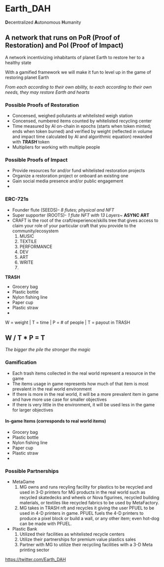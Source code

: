 # Earth_DAH

**D**ecentralized **A**utonomous **H**umanity

## A network that runs on **P**o**R** (**P**roof of **R**estoration) and **P**o**I** (**P**roof of **I**mpact)

A network incentivizing inhabitants of planet Earth to restore her to a healthy state

With a gamified framework we will make it fun to level up in the game of restoring planet Earth

*From each according to their own ability, to each according to their own needs, they may restore Earth and hearts*

### Possible **P**roofs of **R**estoration
- Concensed, weighed pollutants at whitelisted weigh station
- Concensed, numbered items counted by whitelisted recycling center
- Time measured by AI on-chain in epochs (starts when token minted; ends when token burned) and verified by weight (reflected in volume and impact time calculated by AI and algorithmic equation) rewarded with ***TRASH*** token
- Multipliers for working with multiple people
 
### Possible **P**roofs of **I**mpact
- Provide resources for and/or fund whitelisted restoration projects
- Organize a restoration project or onboard an existing one
- Gain social media presence and/or public engagement
- 

### ERC-721s

- Founder flute (SEEDS)- *8 flutes; physical and NFT*
- Super supporter (ROOTS)- *1 flute NFT with 13 Layers~* **ASYNC ART**
- CRAFT is the root of the craft/experience/skills tree that gives access to claim your role of your particular craft that you provide to the community/ecosystem
  1. MUSIC
  2. TEXTILE
  3. PERFORMANCE
  4. DEV
  5. ART
  6. WRITE
  7. 

**TRASH**

- Grocery bag
- Plastic bottle
- Nylon fishing line
- Paper cup
- Plastic straw
- 

W = weight | T = time | P = # of people | T = payout in TRASH

##              W / T * P = T

*The bigger the pile the stronger the magic*

### Gamification

- Each trash items collected in the real world represent a resource in the game 
- The items usage in game represents how much of that item is most prevalent in the real world environment
- If there is more in the real world, it will be a more prevalent item in game and have more use case for smaller objectives
- If there is very little in the environment, it will be used less in the game for larger objectives

#### In-game Items (corresponds to real world items)

- Grocery bag
- Plastic bottle
- Nylon fishing line
- Paper cup
- Plastic straw
- 

### Possible Partnerships

- MetaGame
  1. MG owns and runs recyling facility for plastics to be recycled and used in 3-D printers for MG products in the real world such as recycled skatedecks and wheels or Nova figurines, recycled building materials, or textiles like recycled fabrics to be used by MetaFactory.
  2. MG takes in TRASH nft and recycles it giving the user PFUEL to be used in 4-D printers in game. PFUEL fuels the 4-D printers to produce a pixel block or build a wall, or any other item; even hot-dog can be made with PFUEL.
- Plastic Bank
  1. Utilized their facilities as whitelisted recycle centers
  2. Utilize their partnerships for premium value plastics sales
  3. Partner with MG to utilize their recycling facilities with a 3-D Meta printing sector

https://twitter.com/Earth_DAH
